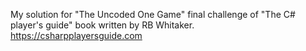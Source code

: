 My solution for "The Uncoded One Game" final challenge of "The C# player's guide" book written by RB Whitaker. https://csharpplayersguide.com
